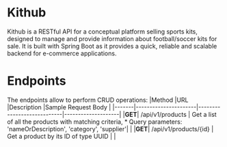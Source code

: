 # Kithub

Kithub is a RESTful API for a conceptual platform selling sports kits, designed to manage and provide information about football/soccer kits for sale. It is built with Spring Boot as it provides a quick, reliable and scalable backend for e-commerce applications.

# Endpoints
The endpoints allow to perform CRUD operations:
|Method |URL                   |Description                 |Sample Request Body |
|-------|----------------------|----------------------------|--------------------|
|**GET**| /api/v1/products      | Get a list of all the products with matching criteria, * Query parameters: 'nameOrDescription', 'category', 'supplier'|  |
|**GET**| /api/v1/products/{id} | Get a product by its ID of type UUID | |
